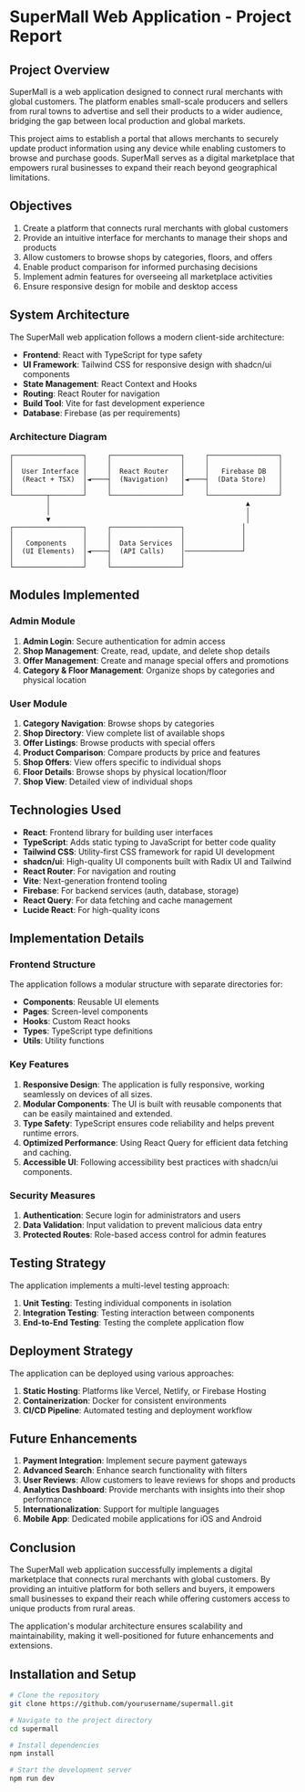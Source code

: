 
# SuperMall Web Application - Project Report

## Project Overview

SuperMall is a web application designed to connect rural merchants with global customers. The platform enables small-scale producers and sellers from rural towns to advertise and sell their products to a wider audience, bridging the gap between local production and global markets. 

This project aims to establish a portal that allows merchants to securely update product information using any device while enabling customers to browse and purchase goods. SuperMall serves as a digital marketplace that empowers rural businesses to expand their reach beyond geographical limitations.

## Objectives

1. Create a platform that connects rural merchants with global customers
2. Provide an intuitive interface for merchants to manage their shops and products
3. Allow customers to browse shops by categories, floors, and offers
4. Enable product comparison for informed purchasing decisions
5. Implement admin features for overseeing all marketplace activities
6. Ensure responsive design for mobile and desktop access

## System Architecture

The SuperMall web application follows a modern client-side architecture:

- **Frontend**: React with TypeScript for type safety
- **UI Framework**: Tailwind CSS for responsive design with shadcn/ui components
- **State Management**: React Context and Hooks
- **Routing**: React Router for navigation
- **Build Tool**: Vite for fast development experience
- **Database**: Firebase (as per requirements)

### Architecture Diagram

```
┌─────────────────┐     ┌─────────────────┐     ┌─────────────────┐
│                 │     │                 │     │                 │
│  User Interface │     │  React Router   │     │   Firebase DB   │
│  (React + TSX)  │◄────┤  (Navigation)   │◄────┤  (Data Store)   │
│                 │     │                 │     │                 │
└────────┬────────┘     └─────────────────┘     └─────────────────┘
         │                                                ▲
         │                                                │
         ▼                                                │
┌─────────────────┐     ┌─────────────────┐              │
│                 │     │                 │              │
│   Components    │     │  Data Services  │              │
│  (UI Elements)  │◄────┤  (API Calls)    │──────────────┘
│                 │     │                 │
└─────────────────┘     └─────────────────┘
```

## Modules Implemented

### Admin Module

1. **Admin Login**: Secure authentication for admin access
2. **Shop Management**: Create, read, update, and delete shop details
3. **Offer Management**: Create and manage special offers and promotions
4. **Category & Floor Management**: Organize shops by categories and physical location

### User Module

1. **Category Navigation**: Browse shops by categories
2. **Shop Directory**: View complete list of available shops
3. **Offer Listings**: Browse products with special offers
4. **Product Comparison**: Compare products by price and features
5. **Shop Offers**: View offers specific to individual shops
6. **Floor Details**: Browse shops by physical location/floor
7. **Shop View**: Detailed view of individual shops

## Technologies Used

- **React**: Frontend library for building user interfaces
- **TypeScript**: Adds static typing to JavaScript for better code quality
- **Tailwind CSS**: Utility-first CSS framework for rapid UI development
- **shadcn/ui**: High-quality UI components built with Radix UI and Tailwind
- **React Router**: For navigation and routing
- **Vite**: Next-generation frontend tooling
- **Firebase**: For backend services (auth, database, storage)
- **React Query**: For data fetching and cache management
- **Lucide React**: For high-quality icons

## Implementation Details

### Frontend Structure

The application follows a modular structure with separate directories for:

- **Components**: Reusable UI elements
- **Pages**: Screen-level components
- **Hooks**: Custom React hooks
- **Types**: TypeScript type definitions
- **Utils**: Utility functions

### Key Features

1. **Responsive Design**: The application is fully responsive, working seamlessly on devices of all sizes.
2. **Modular Components**: The UI is built with reusable components that can be easily maintained and extended.
3. **Type Safety**: TypeScript ensures code reliability and helps prevent runtime errors.
4. **Optimized Performance**: Using React Query for efficient data fetching and caching.
5. **Accessible UI**: Following accessibility best practices with shadcn/ui components.

### Security Measures

1. **Authentication**: Secure login for administrators and users
2. **Data Validation**: Input validation to prevent malicious data entry
3. **Protected Routes**: Role-based access control for admin features

## Testing Strategy

The application implements a multi-level testing approach:

1. **Unit Testing**: Testing individual components in isolation
2. **Integration Testing**: Testing interaction between components
3. **End-to-End Testing**: Testing the complete application flow

## Deployment Strategy

The application can be deployed using various approaches:

1. **Static Hosting**: Platforms like Vercel, Netlify, or Firebase Hosting
2. **Containerization**: Docker for consistent environments
3. **CI/CD Pipeline**: Automated testing and deployment workflow

## Future Enhancements

1. **Payment Integration**: Implement secure payment gateways
2. **Advanced Search**: Enhance search functionality with filters
3. **User Reviews**: Allow customers to leave reviews for shops and products
4. **Analytics Dashboard**: Provide merchants with insights into their shop performance
5. **Internationalization**: Support for multiple languages
6. **Mobile App**: Dedicated mobile applications for iOS and Android

## Conclusion

The SuperMall web application successfully implements a digital marketplace that connects rural merchants with global customers. By providing an intuitive platform for both sellers and buyers, it empowers small businesses to expand their reach while offering customers access to unique products from rural areas.

The application's modular architecture ensures scalability and maintainability, making it well-positioned for future enhancements and extensions.

## Installation and Setup

```bash
# Clone the repository
git clone https://github.com/yourusername/supermall.git

# Navigate to the project directory
cd supermall

# Install dependencies
npm install

# Start the development server
npm run dev
```

